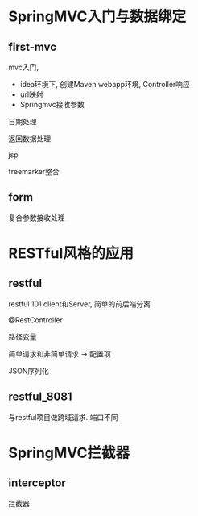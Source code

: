 # SpringMVC入门与数据绑定

## first-mvc

mvc入门, 

* idea环境下, 创建Maven webapp环境, Controller响应
* url映射
* Springmvc接收参数



日期处理

返回数据处理

jsp

freemarker整合



## form

复合参数接收处理



# RESTful风格的应用

## restful

restful 101 client和Server, 简单的前后端分离

@RestController

路径变量

简单请求和非简单请求 -> 配置项

JSON序列化



## restful_8081

与restful项目做跨域请求. 端口不同



# SpringMVC拦截器

## interceptor

拦截器













